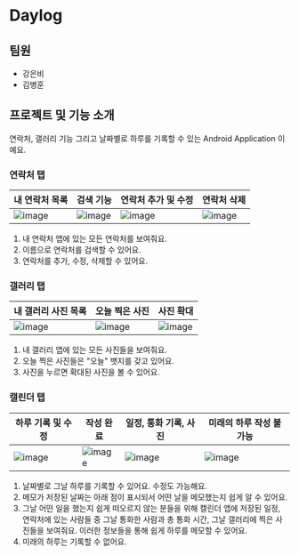 # Daylog

## 팀원

- 강은비
- 김병훈

## 프로젝트 및 기능 소개

연락처, 갤러리 기능 그리고 날짜별로 하루를 기록할 수 있는 Android Application 이예요.

### 연락처 탭
|내 연락처 목록|검색 기능|연락처 추가 및 수정|연락처 삭제|
|------|---|---|---|
|![image](https://github.com/laddersky/mine/assets/89760088/8a095c4c-ca1c-4d4a-b85c-9a93aab2a221)|![image](https://github.com/laddersky/mine/assets/89760088/9bf8065e-04d7-4f63-984e-8b18f5f9558a)|![image](https://github.com/laddersky/mine/assets/89760088/4974e392-5a1a-4233-aca0-fca9488cd602)|![image](https://github.com/laddersky/mine/assets/89760088/b6d14ea8-2755-4812-bd77-15b203a9e9d3)|

1. 내 연락처 앱에 있는 모든 연락처를 보여줘요.
2. 이름으로 연락처를 검색할 수 있어요.
3. 연락처를 추가, 수정, 삭제할 수 있어요.

### 갤러리 탭

|내 갤러리 사진 목록|오늘 찍은 사진|사진 확대|
|---|---|---|
|![image](https://github.com/laddersky/mine/assets/89760088/477de31f-a92b-4888-b0b0-7d177ce58794)|![image](https://github.com/laddersky/mine/assets/89760088/d53ea76c-7bbd-4b95-a1d9-5a0957f0d285)|![image](https://github.com/laddersky/mine/assets/89760088/6249c1d3-3df5-4de2-afab-419193f233e4)|

1. 내 갤러리 앱에 있는 모든 사진들을 보여줘요.
2. 오늘 찍은 사진들은 "오늘" 뱃지를 갖고 있어요.
3. 사진을 누르면 확대된 사진을 볼 수 있어요.

### 캘린더 탭

|하루 기록 및 수정|작성 완료|일정, 통화 기록, 사진|미래의 하루 작성 불가능|
|---|---|---|---|
|![image](https://github.com/laddersky/mine/assets/89760088/37b8d568-073b-4bbf-bf14-d332d58f9e89)|![image](https://github.com/laddersky/mine/assets/89760088/f2517f6c-e0e0-42e1-9d93-539d6adbd0c3)|![image](https://github.com/laddersky/mine/assets/89760088/8b169589-779f-4bf9-ace9-1f52456f8fb7)|![image](https://github.com/laddersky/mine/assets/89760088/2c4ea431-96bb-4cee-b55e-e7aee4346e52)|

1. 날짜별로 그날 하루를 기록할 수 있어요. 수정도 가능해요.
2. 메모가 저장된 날짜는 아래 점이 표시되서 어떤 날을 메모했는지 쉽게 알 수 있어요.
3. 그날 어떤 일을 했는지 쉽게 떠오르지 않는 분들을 위해 캘린더 앱에 저장된 일정, 연락처에 있는 사람들 중 그날 통화한 사람과 총 통화 시간, 그날 갤러리에 찍은 사진들을 보여줘요. 이러한 정보들을 통해 쉽게 하루를 메모할 수 있어요.
4. 미래의 하루는 기록할 수 없어요.
